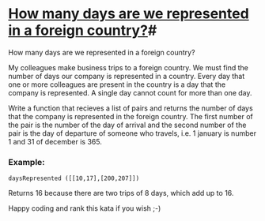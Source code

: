 # [How many days are we represented in a foreign country?](https://www.codewars.com/kata/58e93b4706db4d24ee000096)#

How many days are we represented in a foreign country?

My colleagues make business trips to a foreign country. We must find the number of days our company is represented in a country. Every day that one or more colleagues are present in the country is a day that the company is represented. A single day cannot count for more than one day.

Write a function that recieves a list of pairs and returns the number of days that the company is represented in the foreign country. The first number of the pair is the number of the day of arrival and the second number of the pair is the day of departure of someone who travels, i.e. 1 january is number 1 and 31 of december is 365.

### Example: ###

    daysRepresented ([[10,17],[200,207]])

Returns 16 because there are two trips of 8 days, which add up to 16.

Happy coding and rank this kata if you wish ;-)
